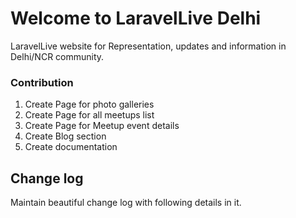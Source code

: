 # Welcome to LaravelLive Delhi
LaravelLive website for Representation, updates and information in Delhi/NCR community.

### Contribution
1. Create Page for photo galleries
2. Create Page for all meetups list
3. Create Page for Meetup event details
4. Create Blog section
5. Create documentation

## Change log

Maintain beautiful change log with following details in it.

